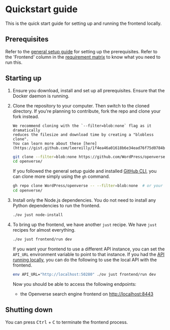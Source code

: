 # Quickstart guide

This is the quick start guide for setting up and running the frontend locally.

## Prerequisites

Refer to the [general setup guide](/general/general_setup.md) for setting up the
prerequisites. Refer to the 'Frontend' column in the
[requirement matrix](/general/general_setup.md#requirement-matrix) to know what
you need to run this.

## Starting up

1. Ensure you download, install and set up all prerequisites. Ensure that the
   Docker daemon is running.

2. Clone the repository to your computer. Then switch to the cloned directory.
   If you're planning to contribute, fork the repo and clone your fork instead.

   ```{note}
   We recommend cloning with the `--filter=blob:none` flag as it dramatically
   reduces the filesize and download time by creating a "blobless clone".
   You can learn more about these [here](https://gist.github.com/leereilly/1f4ea46a01618b6e34ead76f75d0784b).
   ```

   ```bash
   git clone --filter=blob:none https://github.com/WordPress/openverse.git # or your fork
   cd openverse/
   ```

   If you followed the general setup guide and installed
   [GitHub CLI](/general/general_setup.md#github-cli), you can clone more simply
   using the `gh` command.

   ```bash
   gh repo clone WordPress/openverse -- --filter=blob:none  # or your fork
   cd openverse/
   ```

3. Install only the Node.js dependencies. You do not need to install any Python
   dependencies to run the frontend.

   ```bash
   ./ov just node-install
   ```

4. To bring up the frontend, we have another `just` recipe. We have `just`
   recipes for almost everything.

   ```bash
   ./ov just frontend/run dev
   ```

   If you want your frontend to use a different API instance, you can set the
   `API_URL` environment variable to point to that instance. If you had the
   [API running locally](/api/guides/quickstart.md), you can do the following to
   use the local API with the frontend.

   ```bash
   env API_URL="http://localhost:50280" ./ov just frontend/run dev
   ```

   Now you should be able to access the following endpoints:

   - the Openverse search engine frontend on
     [http://localhost:8443](http://localhost:8443)

## Shutting down

You can press <kbd>Ctrl</kbd> + <kbd>C</kbd> to terminate the frontend process.
